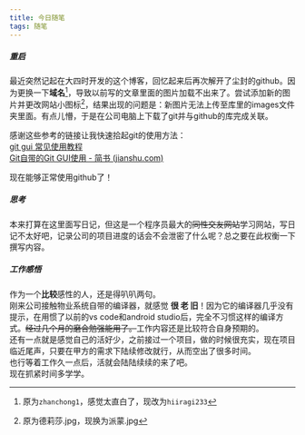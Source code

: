 ```yaml
---
title: 今日随笔
tags: 随笔
---
```


##### 重启

最近突然记起在大四时开发的这个博客，回忆起来后再次解开了尘封的github。因为更换一下**域名**[^1]，导致以前写的文章里面的图片加载不出来了。尝试添加新的图片并更改网站小图标[^2]，结果出现的问题是：新图片无法上传至库里的images文件夹里面。有点儿懵，于是在公司电脑上下载了git并与github的库完成关联。

感谢这些参考的链接让我快速拾起git的使用方法：  
[git gui 常见使用教程](https://blog.csdn.net/dailingnan0827/article/details/80538400)  
[Git自带的Git GUI使用 - 简书 (jianshu.com)](https://www.jianshu.com/p/4f2d5f58c86c)  

现在能够正常使用github了！

##### 思考

本来打算在这里面写日记，但这是一个程序员最大的~~同性交友网站~~学习网站，写日记不太好吧，记录公司的项目进度的话会不会泄密了什么呢？总之要在此权衡一下撰写内容。

##### 工作感悟

作为一个**比较**感性的人，还是得叭叭两句。  
刚来公司接触物业系统自带的编译器，就感觉 **很 老 旧**！因为它的编译器几乎没有提示，在用惯了以前的vs code和android studio后，完全不习惯这样的编译方式。~~经过几个月的磨合勉强能用了。~~工作内容还是比较符合自身预期的。  
还有一点就是感觉自己的活好少，之前接过一个项目，做的时候很充实，现在项目临近尾声，只要在甲方的需求下陆续修改就行，从而空出了很多时间。  
也行等着工作久一点后，活就会陆陆续续的来了吧。  
现在抓紧时间多学学。

[^1]: 原为`zhanchong1`，感觉太直白了，现改为`hiiragi233`
[^2]:  原为德莉莎.jpg，现换为派蒙.jpg

